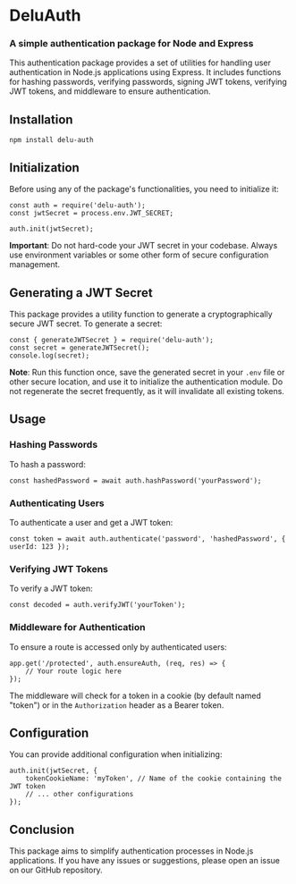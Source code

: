 # DeluAuth
### A simple authentication package for Node and Express

This authentication package provides a set of utilities for handling user authentication in Node.js applications using Express. It includes functions for hashing passwords, verifying passwords, signing JWT tokens, verifying JWT tokens, and middleware to ensure authentication.

## Installation

```
npm install delu-auth
```

## Initialization

Before using any of the package's functionalities, you need to initialize it:

```
const auth = require('delu-auth');
const jwtSecret = process.env.JWT_SECRET;

auth.init(jwtSecret);
```

**Important**: Do not hard-code your JWT secret in your codebase. Always use environment variables or some other form of secure configuration management.

## Generating a JWT Secret

This package provides a utility function to generate a cryptographically secure JWT secret. To generate a secret:

```
const { generateJWTSecret } = require('delu-auth');
const secret = generateJWTSecret();
console.log(secret);
```

**Note**: Run this function once, save the generated secret in your `.env` file or other secure location, and use it to initialize the authentication module. Do not regenerate the secret frequently, as it will invalidate all existing tokens.

## Usage

### Hashing Passwords

To hash a password:

```
const hashedPassword = await auth.hashPassword('yourPassword');
```

### Authenticating Users

To authenticate a user and get a JWT token:

```
const token = await auth.authenticate('password', 'hashedPassword', { userId: 123 });
```

### Verifying JWT Tokens

To verify a JWT token:

```
const decoded = auth.verifyJWT('yourToken');
```

### Middleware for Authentication

To ensure a route is accessed only by authenticated users:

```
app.get('/protected', auth.ensureAuth, (req, res) => {
    // Your route logic here
});
```

The middleware will check for a token in a cookie (by default named "token") or in the `Authorization` header as a Bearer token.

## Configuration

You can provide additional configuration when initializing:

```
auth.init(jwtSecret, {
    tokenCookieName: 'myToken', // Name of the cookie containing the JWT token
    // ... other configurations
});
```

## Conclusion

This package aims to simplify authentication processes in Node.js applications. If you have any issues or suggestions, please open an issue on our GitHub repository.
